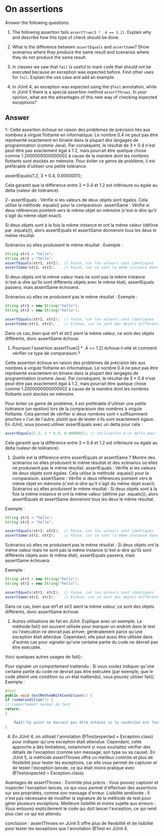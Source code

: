 # On assertions

Answer the following questions:

1. The following assertion fails `assertTrue(3 * .4 == 1.2)`. Explain why and describe how this type of check should be done.

2. What is the difference between `assertEquals` and `assertSame`? Show scenarios where they produce the same result and scenarios where they do not produce the same result.

3. In classes we saw that `fail` is useful to mark code that should not be executed because an exception was expected before. Find other uses for `fail`. Explain the use case and add an example.

4. In JUnit 4, an exception was expected using the `@Test` annotation, while in JUnit 5 there is a special assertion method `assertThrows`. In your opinion, what are the advantages of this new way of checking expected exceptions?

## Answer

1- Cette assertion échoue en raison des problèmes de précision liés aux nombres à virgule flottante en informatique. Le nombre 0.4 ne peut pas être représenté exactement en binaire dans la plupart des langages de programmation (comme Java). Par conséquent, le résultat de 3 * 0.4 n'est peut-être pas exactement égal à 1.2, mais pourrait être quelque chose comme 1.2000000000000002 à cause de la manière dont les nombres flottants sont stockés en mémoire.
Pour éviter ce genre de problème, il est préférable d'utiliser une petite tolérance.

assertEquals(1.2, 3 * 0.4, 0.0000001);

Cela garantit que la différence entre 3 * 0.4 et 1.2 est inférieure ou égale au delta (valeur de tolérance).


2-  assertEquals : Vérifie si les valeurs de deux objets sont égales. Cela utilise la méthode .equals() pour la comparaison.
    assertSame : Vérifie si deux références pointent vers le même objet en mémoire (c'est-à-dire qu'il s'agit du même objet exact).

Si deux objets sont à la fois la même instance et ont la même valeur (définie par .equals()), alors assertEquals et assertSame donneront tous les deux le même résultat.

Scénarios où elles produisent le même résultat :
Exemple :

```java
String str1 = "hello";
String str2 = "hello";
assertEquals(str1, str2);  // Passe, car les valeurs sont identiques
assertSame(str1, str2);    // Passe, car ce sont la même instance dans le pool de chaînes
```

Si deux objets ont la même valeur mais ne sont pas la même instance (c'est-à-dire qu'ils sont différents objets avec le même état), assertEquals passera, mais assertSame échouera.

Scénarios où elles ne produisent pas le même résultat :
Exemple :

```java
String str1 = new String("hello");
String str2 = new String("hello");

assertEquals(str1, str2);  // Passe, car les valeurs sont identiques
assertSame(str1, str2);    // Échoue, car ce sont des objets différents en mémoire
```
Dans ce cas, bien que str1 et str2 aient la même valeur, ce sont des objets différents, donc assertSame échoue.


1. Pourquoi l'assertion assertTrue(3 * .4 == 1.2) échoue-t-elle et comment vérifier ce type de comparaison ?
  
Cette assertion échoue en raison des problèmes de précision liés aux nombres à virgule flottante en informatique. Le nombre 0.4 ne peut pas être représenté exactement en binaire dans la plupart des langages de programmation (comme Java). Par conséquent, le résultat de 3 * 0.4 n'est peut-être pas exactement égal à 1.2, mais pourrait être quelque chose comme 1.2000000000000002 à cause de la manière dont les nombres flottants sont stockés en mémoire.

Pour éviter ce genre de problème, il est préférable d'utiliser une petite tolérance (un epsilon) lors de la comparaison des nombres à virgule flottante. Cela permet de vérifier si deux nombres sont « suffisamment proches » l'un de l'autre, plutôt que de tester s'ils sont exactement égaux. En JUnit, vous pouvez utiliser assertEquals avec un delta pour cela :

````java
assertEquals(1.2, 3 * 0.4, 0.0000001); // Utilisation d'un delta pour les comparaisons de nombres flottants
````
Cela garantit que la différence entre 3 * 0.4 et 1.2 est inférieure ou égale au delta (valeur de tolérance).

1. Quelle est la différence entre assertEquals et assertSame ? Montre des scénarios où elles produisent le même résultat et des scénarios où elles ne produisent pas le même résultat.
   assertEquals : Vérifie si les valeurs de deux objets sont égales. Cela utilise la méthode .equals() pour la comparaison.
   assertSame : Vérifie si deux références pointent vers le même objet en mémoire (c'est-à-dire qu'il s'agit du même objet exact).
   Scénarios où elles produisent le même résultat :
   Si deux objets sont à la fois la même instance et ont la même valeur (définie par .equals()), alors assertEquals et assertSame donneront tous les deux le même résultat.

Exemple :

```java
String str1 = "hello";
String str2 = "hello";

assertEquals(str1, str2);  // Passe, car les valeurs sont identiques
assertSame(str1, str2);    // Passe, car ce sont la même instance dans le pool de chaînes
```
Scénarios où elles ne produisent pas le même résultat :
Si deux objets ont la même valeur mais ne sont pas la même instance (c'est-à-dire qu'ils sont différents objets avec le même état), assertEquals passera, mais assertSame échouera.

Exemple :

````java
String str1 = new String("hello");
String str2 = new String("hello");

assertEquals(str1, str2);  // Passe, car les valeurs sont identiques
assertSame(str1, str2);    // Échoue, car ce sont des objets différents en mémoire
````
Dans ce cas, bien que str1 et str2 aient la même valeur, ce sont des objets différents, donc assertSame échoue.

1. Autres utilisations de fail en JUnit. Explique avec un exemple.
   La méthode fail() est souvent utilisée pour marquer un endroit dans le test où l'exécution ne devrait pas arriver, généralement parce qu'une exception était attendue. Cependant, elle peut aussi être utilisée dans d'autres cas pour signaler qu'une certaine partie du code ne devrait pas être exécutée.

Voici quelques autres usages de fail() :

Pour signaler un comportement inattendu : Si vous voulez indiquer qu'une certaine partie du code ne devrait pas être exécutée (par exemple, que le code atteint une condition ou un état inattendu), vous pouvez utiliser fail().
Exemple :

````java
@Test
public void testMethodWithConditions() {
if (someCondition()) {
// Comportement normal du test
return;
}

    fail("Ce point ne devrait pas être atteint si la condition est fausse !");
}
````
4. En JUnit 4, on utilisait l'annotation @Test(expected = Exception.class) pour indiquer qu'une exception était attendue. Cependant, cette approche a des limitations, notamment si vous souhaitez vérifier des détails de l'exception (comme son message, son type ou sa cause).
   En JUnit 5, la méthode assertThrows offre un meilleur contrôle et plus de flexibilité pour tester les exceptions, car elle vous permet de capturer et de tester l'exception lancée, ce qui était moins pratique avec @Test(expected = Exception.class).

Avantages de assertThrows :
Contrôle plus précis : Vous pouvez capturer et inspecter l'exception lancée, ce qui vous permet d'effectuer des assertions sur ses propriétés, comme son message d'erreur.
Lisibilité améliorée : Il n'est pas nécessaire de modifier la signature de la méthode de test pour gérer plusieurs exceptions.
Meilleure lisibilité et moins sujette aux erreurs : Vous entourez explicitement le code qui doit lancer l'exception, ce qui rend plus clair ce qui est attendu.

conclusion : assertThrows en JUnit 5 offre plus de flexibilité et de lisibilité pour tester les exceptions que l'annotation @Test en JUnit 4.




